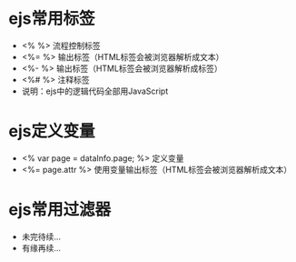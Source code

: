 # ejs常用标签
* <% %> 流程控制标签
* <%= %> 输出标签（HTML标签会被浏览器解析成文本）
* <%- %> 输出标签（HTML标签会被浏览器解析成标签）
* <%# %> 注释标签
* 说明：ejs中的逻辑代码全部用JavaScript

# ejs定义变量
* <% var page = dataInfo.page; %> 定义变量
* <%= page.attr %> 使用变量输出标签（HTML标签会被浏览器解析成文本）

# ejs常用过滤器
* 未完待续...
* 有缘再续...
